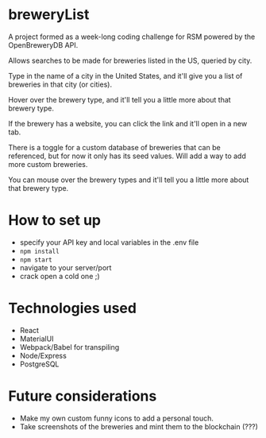 # breweryList

A project formed as a week-long coding challenge for RSM powered by the OpenBreweryDB API.

Allows searches to be made for breweries listed in the US, queried by city.

Type in the name of a city in the United States, and it'll give you a list of breweries in that city (or cities).

Hover over the brewery type, and it'll tell you a little more about that brewery type.

If the brewery has a website, you can click the link and it'll open in a new tab.

There is a toggle for a custom database of breweries that can be referenced, but for now it only has its seed values. Will add a way to add more custom breweries.

You can mouse over the brewery types and it'll tell you a little more about that brewery type.


# How to set up

- specify your API key and local variables in the .env file
- `npm install`
- `npm start`
- navigate to your server/port
- crack open a cold one ;)


# Technologies used

- React
- MaterialUI
- Webpack/Babel for transpiling
- Node/Express
- PostgreSQL


# Future considerations

- Make my own custom funny icons to add a personal touch.
- Take screenshots of the breweries and mint them to the blockchain (???)

